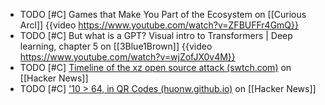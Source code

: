 - TODO [#C] Games that Make You Part of the Ecosystem on [[Curious Arcl]]
  {{video https://www.youtube.com/watch?v=ZFBUFFr4GmQ}}
- TODO [#C] But what is a GPT? Visual intro to Transformers | Deep learning, chapter 5 on [[3Blue1Brown]]
  {{video https://www.youtube.com/watch?v=wjZofJX0v4M}}
- TODO [#C] [Timeline of the xz open source attack (swtch.com)](https://news.ycombinator.com/item?id=39902241) on [[Hacker News]]
- TODO [#C] ['10 > 64, in QR Codes (huonw.github.io)](https://news.ycombinator.com/item?id=39894148) on [[Hacker News]]